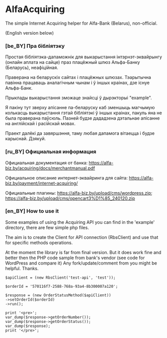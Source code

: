 # AlfaAcquiring
The simple Internet Acquiring helper for Alfa-Bank (Belarus), non-official.

(English version below)

### [be_BY] Пра бібліятэку 

Простая бібліятэка-дапаможнік для выкарыстання інтэрнэт-эквайрынгу (онлайн аплата на сайце) праз плацёжный шлюз Альфа-Банку (Беларусь), неафіційная. 

Праверана на беларускіх сайтах і плацёжных шлюзах.
Тэарытычна павінна працаваць аналагічным чынам і ў іншых краінах, дзе існуе Альфа-Банк.

Прыклады выкарыстання зможаце знайсці ў дырэкторыі "example".

Я пакіну тут зверху апісанне па-беларуску каб зменшыць магчымую колькасць выкарыстання
гэтай бібліятэкі ў іншых краінах, пакуль яна не была праверана паўсюль.
Пазней будзе дададзена дэтальнае апісанне на англійскай і расійскай мовах.

Праект далёкі да завяршэння, таму любая дапамога вітаецца і будзе карыснай. Дзякуй.

### [ru_BY] Официальная информация 
Официальная документация от банка: https://alfa-biz.by/acquiring/docs/merchantmanual.pdf

Официальное описание интернет-эквайринга для сайта: https://alfa-biz.by/payment/internet-acquiring/

Официальные плагины: https://alfa-biz.by/upload/cms/wordpress.zip; https://alfa-biz.by/upload/cms/opencart3%D1%85_240120.zip

### [en_BY] How to use it 
Some examples of using the Acquiring API
you can find in the 'example' directory, there are few simple php files.

The aim is to create the Client for API connection (RbsClient) and 
use that for specific methods operations.

At the moment the library is far from final version.
But it does work fine and better then the PHP code sample from bank's vendor (see code for WordPress and compare it)
Any fork/update/comment from you might be helpful. Thanks.

```
$apiClient = (new RbsClient('test-api', 'test'));

$orderId = '570116f7-2588-768a-93a4-8b300007a120';

$response = (new OrderStatusMethod($apiClient))
->setOrderId($orderId)
->run();

print '<pre>';
var_dump($response->getOrderNumber());
var_dump($response->getOrderStatus());
var_dump($response);
print '</pre>';
```
